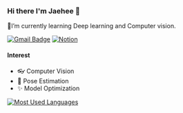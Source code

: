 ### Hi there I'm Jaehee 👋

🌱I’m currently learning Deep learning and Computer vision.

[![Gmail Badge](https://img.shields.io/badge/Gmail-d14836?style=flat-square&logo=Gmail&logoColor=white&link=mailto:snugyun01@gmail.com)](mailto:kjha2142@gmail.com)
[![Notion](https://img.shields.io/badge/Notion-white?style=flat-square&logo=Notion&logoColor=black&link=https://www.notion.so/c80299b18b934dfbabefab1227105370)](https://www.notion.so/jaeheee/JaeHeeeee-s-Blog-ac18c2ce532c45c29850cabef5a6120b)

#### Interest

- 👓 Computer Vision
- 🏃 ‍Pose Estimation
- ✨ Model Optimization

<!--
**JaeHeee/JaeHeee** is a ✨ _special_ ✨ repository because its `README.md` (this file) appears on your GitHub profile.

Here are some ideas to get you started:

- 🔭 I’m currently working on ...

- 👯 I’m looking to collaborate on ...
- 🤔 I’m looking for help with ...
- 💬 Ask me about ...
- 😄 Pronouns: ...
- ⚡ Fun fact: ...
-->
[![Most Used Languages](https://github-readme-stats.vercel.app/api/top-langs/?username=JaeHeee&hide=jupyter%20notebook&layout=compact)](https://github.com/anuraghazra/github-readme-stats)
